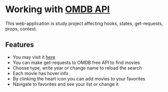 # Working with [OMDB API](https://www.omdbapi.com/)
This web-application is study project affecting hooks, states, get-requests, props, context.
## Features

- You may visit it [here](https://isinshino.github.io/movie-db-api/)
- You can make get-requests to OMDB free API to find movies 
- Choose type, write year or change name to reload the search
- Each movie has hover info
- By clinking the heart icon you can add movies to your favorites
- Navigate to favorites and see your list or change it



 
